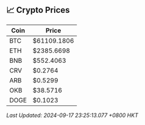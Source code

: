 ## 📈 Crypto Prices

| Coin | Price |
| ---- | ----- |
| BTC | $61109.1806 |
| ETH | $2385.6698 |
| BNB | $552.4063 |
| CRV | $0.2764 |
| ARB | $0.5299 |
| OKB | $38.5716 |
| DOGE | $0.1023 |

_Last Updated: 2024-09-17 23:25:13.077 +0800 HKT_